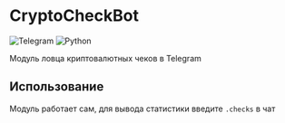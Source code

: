 ﻿# CryptoCheckBot
![Telegram](https://img.shields.io/badge/Telegram-2CA5E0?style=for-the-badge&logo=telegram&logoColor=white)
![Python](https://img.shields.io/badge/python-3670A0?style=for-the-badge&logo=python&logoColor=ffdd54)

Модуль ловца криптовалютных чеков в Telegram

## Использование

Модуль работает сам, для вывода статистики введите `.checks` в чат
